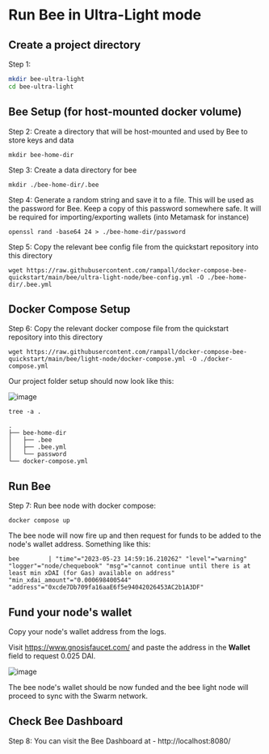 # Run Bee in Ultra-Light mode

## Create a project directory

Step 1: 

```bash
mkdir bee-ultra-light
cd bee-ultra-light
```

## Bee Setup (for host-mounted docker volume)

Step 2: Create a directory that will be host-mounted and used by Bee to store keys and data

```shell
mkdir bee-home-dir
```

Step 3: Create a data directory for bee
```shell
mkdir ./bee-home-dir/.bee
```

Step 4: Generate a random string and save it to a file. 
This will be used as the password for Bee. 
Keep a copy of this password somewhere safe. It will be required for importing/exporting wallets (into Metamask for instance) 
```shell
openssl rand -base64 24 > ./bee-home-dir/password
```

Step 5: Copy the relevant bee config file from the quickstart repository into this directory 
```shell
wget https://raw.githubusercontent.com/rampall/docker-compose-bee-quickstart/main/bee/ultra-light-node/bee-config.yml -O ./bee-home-dir/.bee.yml
```

## Docker Compose Setup

Step 6: Copy the relevant docker compose file from the quickstart repository into this directory 
```shell
wget https://raw.githubusercontent.com/rampall/docker-compose-bee-quickstart/main/bee/light-node/docker-compose.yml -O ./docker-compose.yml
```

Our project folder setup should now look like this:

![image](https://github.com/rampall/docker-compose-bee-quickstart/assets/520570/8fcf825c-f4ff-4f34-aa75-ea26ca6d9df4)

```
tree -a .
```
```
.
├── bee-home-dir
│   ├── .bee
│   ├── .bee.yml
│   └── password
└── docker-compose.yml
```

## Run Bee 
Step 7: Run bee node with docker compose:
```
docker compose up
```
The bee node will now fire up and then request for funds to be added to the node's wallet address. Something like this:
```
bee        | "time"="2023-05-23 14:59:16.210262" "level"="warning" "logger"="node/chequebook" "msg"="cannot continue until there is at least min xDAI (for Gas) available on address" "min_xdai_amount"="0.000698400544" "address"="0xcde7Db709fa16aaE6f5e94042026453AC2b1A3DF"
```

## Fund your node's wallet

Copy your node's wallet address from the logs.

Visit https://www.gnosisfaucet.com/ and paste the address in the **Wallet** field to request 0.025 DAI. 

![image](https://github.com/rampall/docker-compose-bee-quickstart/assets/520570/d3b2f19c-869d-400b-b300-fef2336a3d2b)

The bee node's wallet should be now funded and the bee light node will proceed to sync with the Swarm network.

## Check Bee Dashboard
Step 8: You can visit the Bee Dashboard at - http://localhost:8080/ 
